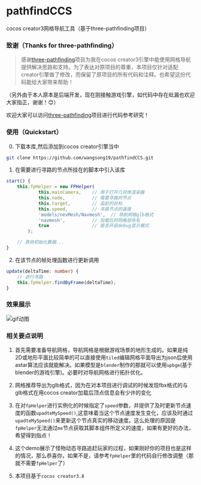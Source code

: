 # pathfindCCS
cocos creator3网格导航工具（基于three-pathfinding项目）

### 致谢（Thanks for three-pathfinding）
>感谢[three-pathfinding](https://github.com/donmccurdy/three-pathfinding)项目为我在cocos creator3引擎中能使用网格导航提供解决思路和支持。为了表达对原项目的尊重，本项目仅针对适配creator引擎做了修改，而保留了原项目的所有代码和注释。也希望这份代码能给大家带来帮助！ 

（另外由于本人原本是后端开发，现在刚接触游戏引擎，如代码中存在纰漏也欢迎大家指正，谢谢！😊）

欢迎大家可以访问[three-pathfinding](https://github.com/donmccurdy/three-pathfinding)项目进行代码参考研究！


### 使用（Quickstart）
0. 下载本库,然后添加到cocos creator引擎当中
``` bash
git clone https://github.com/wangsong19/pathfindCCS.git
```

1. 在需要进行寻路的节点所挂在的脚本中引入该库
``` typescript
start() {
    this.fpHelper = new FPHelper(
            this.mainCamera,    // 用于打开几何体渲染器
            this.node,          // 需要寻路的节点
            this.target,        // 追赶的目标
            this.speed,         // 寻路节点的速度
            'models/nevMesh/Navmesh',  // 导航网格glb格式
            'navmesh',          // 加载后的网格层命名
            true                // 是否开启debug显示模式
        ); 

    // 其他初始化数据...
}
```
2. 在该节点的帧处理函数进行更新调用
``` typescript
update(deltaTime: number) {
    // 进行寻路
    this.fpHelper.findByFrame(deltaTime);
}
```


### 效果展示
![gif动图](./demo.gif)


### 相关要点说明
1. 首先需要准备导航网格，导航网格是根据游戏场景的地形生成的。如果是纯2D或地形平面比较简单的可以直接使用`tiled`编辑网格平面导出为json后使用astar算法应该就能解决。如果模型是`blender`制作的那就可以使用`upbge`(基于blender的游戏引擎)。必要时对导航网格进行拓扑优化。

2. 网格推荐导出为glb格式，因为在对本项目进行调试的时候发现fbx格式的与glb格式在用cocos creator加载后顶点信息会有少许的变化

3. 在对`fpHelper`进行实例化的时候指定了`speed`参数，并提供了及时更新节点速度的函数`upadteMySpeed()`,这意味着当这个节点速度发生变化，应该及时通过`upadteMySpeed()`来更新这个节点真实的移动速度。这么处理的原因是`fpHelper`无法通过`me`节点获取其脚本组件所定义的速度，如果有更好的办法，希望得到指点！

4. 这个demo展示了怪物动态寻路追赶玩家的过程，如果刚好你的项目也是这样的情况，那么恭喜你，如果不是，请参考`fpHelper`里的代码自行修改调整（那就不需要`fpHelper`了）

5. 本项目基于`cocos creator3.8`